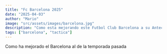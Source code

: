 ```yaml
---
title: "Fc Barcelona 2025"
date: "2025-04-03"
author: "Mario"
image: "src/assets/images/barcelona.jpg"
description: "Como esta mejorando este Futbol Club Barcelona a su Antecesor"
tags: ["barcelona", "tactica"]
---
```


Como ha mejorado el Barcelona al de la temporada pasada